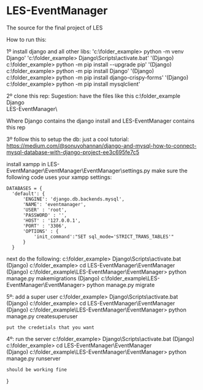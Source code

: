 # LES-EventManager
The source for the final project of LES

How to run this:

1º install django and all other libs:
  'c:\folder_example> python -m venv Django'
  'c:\folder_example> Django\Scripts\activate.bat'
  '(Django) c:\folder_example> python -m pip install --upgrade pip'
  '(Django) c:\folder_example> python -m pip install Django'
  '(Django) c:\folder_example> python -m pip install django-crispy-forms'
  '(Django) c:\folder_example> python -m pip install mysqlclient'
  
2º clone this rep:
  Sugestion: have the files like this
    c:\folder_example\
      Django\
      LES-EventManager\
      
  Where Django contains the django install and LES-EventManager contains this rep

3º follow this to setup the db:
  just a cool tutorial:
  https://medium.com/@sonuyohannan/django-and-mysql-how-to-connect-mysql-database-with-django-project-ee3c695fe7c5
  
  install xampp
  in LES-EventManager\EventManager\EventManager\settings.py make sure the following code uses your xampp settings:
  
    DATABASES = {
      'default': {
          'ENGINE': 'django.db.backends.mysql',
          'NAME': 'eventmanager',
          'USER' : 'root',
          'PASSWORD' : '',
          'HOST' : '127.0.0.1',
          'PORT' : '3306',
          'OPTIONS' : {
              'init_command':"SET sql_mode='STRICT_TRANS_TABLES'"
          }
      }
   
   next do the following:
    c:\folder_example> Django\Scripts\activate.bat
    (Django) c:\folder_example> cd LES-EventManager\EventManager\
    (Django) c:\folder_example\LES-EventManager\EventManager> python manage.py makemigrations
    (Django) c:\folder_example\LES-EventManager\EventManager> python manage.py migrate
    
5º: add a super user
    c:\folder_example> Django\Scripts\activate.bat
    (Django) c:\folder_example> cd LES-EventManager\EventManager\
    (Django) c:\folder_example\LES-EventManager\EventManager> python manage.py createsuperuser
    
    put the credetials that you want
    
4º: run the server
    c:\folder_example> Django\Scripts\activate.bat
    (Django) c:\folder_example> cd LES-EventManager\EventManager\
    (Django) c:\folder_example\LES-EventManager\EventManager> python manage.py runserver
    
    should be working fine
    

}
